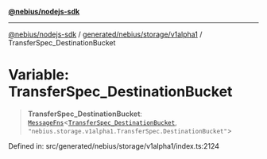 [**@nebius/nodejs-sdk**](../../../../../README.md)

***

[@nebius/nodejs-sdk](../../../../../README.md) / [generated/nebius/storage/v1alpha1](../README.md) / TransferSpec\_DestinationBucket

# Variable: TransferSpec\_DestinationBucket

> **TransferSpec\_DestinationBucket**: [`MessageFns`](../../../../../runtime/protos/core/interfaces/MessageFns.md)\<[`TransferSpec_DestinationBucket`](../interfaces/TransferSpec_DestinationBucket.md), `"nebius.storage.v1alpha1.TransferSpec.DestinationBucket"`\>

Defined in: src/generated/nebius/storage/v1alpha1/index.ts:2124
